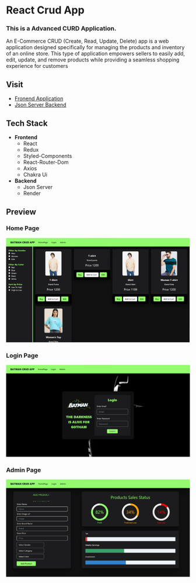 # React Crud App

### This is a Advanced CURD Application.
An E-Commerce CRUD (Create, Read, Update, Delete) app is a web application designed specifically for managing the products and inventory of an online store. This type of application empowers sellers to easily add, edit, update, and remove products while providing a seamless shopping experience for customers 

## Visit
- [Fronend Application](https://crud-hpere6ysm-deveshsuryawanshi.vercel.app/?order=)
- [Json Server Backend](https://react-crud-app-json-server-ojtv.onrender.com)

## Tech Stack
- **Frontend**
     - React
     - Redux
     - Styled-Components
     - React-Router-Dom
     - Axios
     - Chakra Ui
- **Backend**
     - Json Server
     - Render

## Preview

### Home Page
![Home Page](Preview_Images/Home_Page.png)

### Login Page
![Login Page](Preview_Images/Login_Page.png)

### Admin Page
![Admin Page](Preview_Images/Admin_Page.png)
